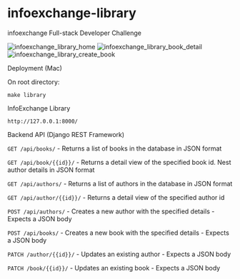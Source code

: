 # infoexchange-library
infoexchange Full-stack Developer Challenge

![infoexchange_library_home](https://fnblyg.bn.files.1drv.com/y4mbYrw4qii-SU6XycHL--lXETrZ4UPLO0etvR70g5Mzr7nAIO_ShQibzEzZ6ULdQH65Ul-1iR9ZgrsSnHea-6L_U6OM--9TeMW2WHITu4cRm2Mx8qjh2-CrR_u_iUWMIt6OOAxd3_nOA8EdqvNp4mYKeQJveFpNFNaVv4jFOKTCX8Ozu5DiUWIlixZQ4QW1_e4pw3mnN-ijdVHRhIYuFT3JA?width=270&height=480&cropmode=none) ![infoexchange_library_book_detail](https://e9blyg.bn.files.1drv.com/y4mo0Oq2q_Ku-5oSU61On1sA_qygcVQHth9c0GY6fHfc1qeUHAF2FwcHDNhwjpoktvrNAU9yeUu0vKcf_GAX8TXrzKsh0n-DKBF52DvOVN7_QKUl3Zdrrr0yeUQ7h_NrEwQlM0d8qUJKtyJ4z6l56r2JMMeCh-yj7wk4SPPaeQ47TAGtyFKsyMa6AxPcULdMmjuE61e-GQzYtLeQdM1nDP0Mg?width=270&height=480&cropmode=none) ![infoexchange_library_create_book](https://edblyg.bn.files.1drv.com/y4mIblQDW_vuF_5GI9IIKbKluOfzc53bK4NDYpYEaCfYeUD99fuND885KiSmuhPAPfqWAShm0jzLixbLMjOmmPkLzx_dbxnC88SDL5WkEXmid6G7NkMN0VSe9cIgNmH5SicTZJ2AhMvlXz6cJh8XHDp4ZSSMj2YX2UjeDh02Rt7n5MjYPsXbLVhc5KDrtzO7w2LsPE-NXjQ6jcKN0vXUWygdA?width=270&height=480&cropmode=none)

Deployment (Mac)

On root directory:
 
  `make library`

InfoExchange Library

  `http://127.0.0.1:8000/`

Backend API (Django REST Framework)

  `GET /api/books/` - Returns a list of books in the database in JSON format

  `GET /api/book/{{id}}/` - Returns a detail view of the specified book id. Nest author details in JSON format

  `GET /api/authors/` - Returns a list of authors in the database in JSON format

  `GET /api/author/{{id}}/` - Returns a detail view of the specified author id

  `POST /api/authors/` - Creates a new author with the specified details - Expects a JSON body

  `POST /api/books/` - Creates a new book with the specified details - Expects a JSON body

  `PATCH /author/{{id}}/` - Updates an existing author - Expects a JSON body
  
  `PATCH /book/{{id}}/` - Updates an existing book - Expects a JSON body

